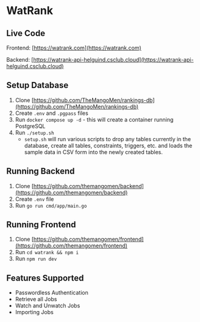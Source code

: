# WatRank

## Live Code
Frontend: [https://watrank.com](https://watrank.com)

Backend: [https://watrank-api-helguind.csclub.cloud](https://watrank-api-helguind.csclub.cloud)

## Setup Database
1. Clone [https://github.com/TheMangoMen/rankings-db](https://github.com/TheMangoMen/rankings-db)
2. Create `.env` and `.pgpass` files
3. Run `docker compose up -d` - this will create a container running PostgreSQL
4. Run `./setup.sh`
    - `setup.sh` will run various scripts to drop any tables currently in the database, create all tables, constraints, triggers, etc. and loads the sample data in CSV form into the newly created tables.

## Running Backend
1. Clone [https://github.com/themangomen/backend](https://github.com/themangomen/backend)
2. Create `.env` file
3. Run `go run cmd/app/main.go`

## Running Frontend
1. Clone [https://github.com/themangomen/frontend](https://github.com/themangomen/frontend)
2. Run `cd watrank && npm i`
3. Run `npm run dev`

## Features Supported
- Passwordless Authentication
- Retrieve all Jobs
- Watch and Unwatch Jobs
- Importing Jobs
